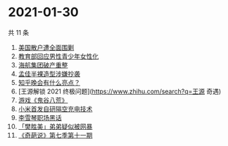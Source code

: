 # 2021-01-30

共 11 条

<!-- BEGIN -->
<!-- 最后更新时间 Sat Jan 30 2021 11:11:44 GMT+0800 (CST) -->
1. [美国散户遭全面围剿](https://www.zhihu.com/search?q=游戏驿站)
1. [教育部回应男性青少年女性化](https://www.zhihu.com/search?q=男性女性化)
1. [海航集团破产重整](https://www.zhihu.com/search?q=海航)
1. [孟佳半裸造型涉嫌抄袭](https://www.zhihu.com/search?q=孟佳)
1. [知乎晚会有什么亮点？](https://www.zhihu.com/search?q=知乎晚会答案奇遇夜)
1. [王源解锁 2021 终极问题](https://www.zhihu.com/search?q=王源 奇遇)
1. [游戏《鬼谷八荒》](https://www.zhihu.com/search?q=鬼谷八荒)
1. [小米首发自研隔空充电技术](https://www.zhihu.com/search?q=小米隔空充电)
1. [李雪琴职场黑话](https://www.zhihu.com/search?q=李雪琴职场黑话)
1. [「樊胜美」弟弟疑似被网暴](https://www.zhihu.com/search?q=现实版樊胜美)
1. [《奇葩说》第七季第十一期](https://www.zhihu.com/search?q=奇葩说)
<!-- END -->
